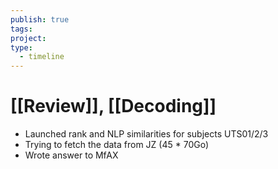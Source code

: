 ```yaml
---
publish: true
tags: 
project: 
type:
  - timeline
---
```

# [[Review]], [[Decoding]]
- Launched rank and NLP similarities for subjects UTS01/2/3
- Trying to fetch the data from JZ (45 * 70Go)
- Wrote answer to MfAX